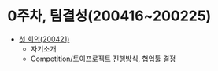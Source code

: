 # 0주차, 팀결성(200416~200225)

* [첫 회의(200421)](https://github.com/VumBleBot/Group-Activity/tree/main/peer-sessions/Week0/210421.md)
    * 자기소개
    * Competition/토이프로젝트 진행방식, 협업툴 결정